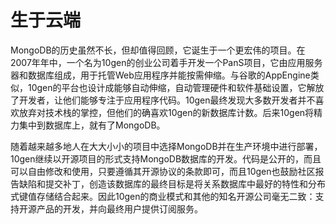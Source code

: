 # 生于云端

MongoDB的历史虽然不长，但却值得回顾，它诞生于一个更宏伟的项目。在2007年年中，一个名为10gen的创业公司着手开发一个PanS项目，它由应用服务器和数据库组成，用于托管Web应用程序并能按需伸缩。与谷歌的AppEngine类似，10gen的平台也设计成能够自动伸缩，自动管理硬件和软件基础设置，它解放了开发者，让他们能够专注于应用程序代码。10gen最终发现大多数开发者并不喜欢放弃对技术栈的掌控，但他们的确喜欢10gen的新数据库计数。后来10gen将精力集中到数据库上，就有了MongoDB。

随着越来越多地人在大大小小的项目中选择MongoDB并在生产环境中进行部署，10gen继续以开源项目的形式支持MongoDB数据库的开发。代码是公开的，而且可以自由修改和使用，只要遵循其开源协议的条款即可，而且10gen也鼓励社区报告缺陷和提交补丁，创造该数据库的最终目标是将关系数据库中最好的特性和分布式键值存储结合起来。因此10gen的商业模式和其他的知名开源公司毫无二致：支持开源产品的开发，并向最终用户提供订阅服务。

